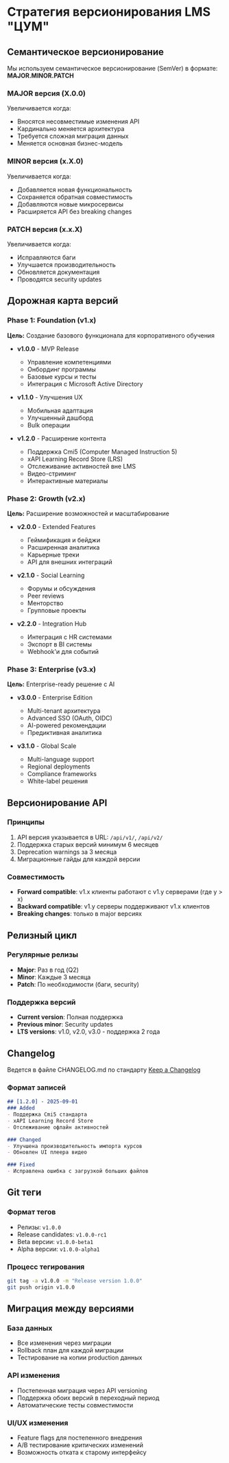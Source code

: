 # Стратегия версионирования LMS "ЦУМ"

## Семантическое версионирование

Мы используем семантическое версионирование (SemVer) в формате: **MAJOR.MINOR.PATCH**

### MAJOR версия (X.0.0)
Увеличивается когда:
- Вносятся несовместимые изменения API
- Кардинально меняется архитектура
- Требуется сложная миграция данных
- Меняется основная бизнес-модель

### MINOR версия (x.X.0)
Увеличивается когда:
- Добавляется новая функциональность
- Сохраняется обратная совместимость
- Добавляются новые микросервисы
- Расширяется API без breaking changes

### PATCH версия (x.x.X)
Увеличивается когда:
- Исправляются баги
- Улучшается производительность
- Обновляется документация
- Проводятся security updates

## Дорожная карта версий

### Phase 1: Foundation (v1.x)
**Цель:** Создание базового функционала для корпоративного обучения

- **v1.0.0** - MVP Release
  - Управление компетенциями
  - Онбординг программы
  - Базовые курсы и тесты
  - Интеграция с Microsoft Active Directory

- **v1.1.0** - Улучшения UX
  - Мобильная адаптация
  - Улучшенный дашборд
  - Bulk операции

- **v1.2.0** - Расширение контента
  - Поддержка Cmi5 (Computer Managed Instruction 5)
  - xAPI Learning Record Store (LRS)
  - Отслеживание активностей вне LMS
  - Видео-стриминг
  - Интерактивные материалы

### Phase 2: Growth (v2.x)
**Цель:** Расширение возможностей и масштабирование

- **v2.0.0** - Extended Features
  - Геймификация и бейджи
  - Расширенная аналитика
  - Карьерные треки
  - API для внешних интеграций

- **v2.1.0** - Social Learning
  - Форумы и обсуждения
  - Peer reviews
  - Менторство
  - Групповые проекты

- **v2.2.0** - Integration Hub
  - Интеграция с HR системами
  - Экспорт в BI системы
  - Webhook'и для событий

### Phase 3: Enterprise (v3.x)
**Цель:** Enterprise-ready решение с AI

- **v3.0.0** - Enterprise Edition
  - Multi-tenant архитектура
  - Advanced SSO (OAuth, OIDC)
  - AI-powered рекомендации
  - Предиктивная аналитика

- **v3.1.0** - Global Scale
  - Multi-language support
  - Regional deployments
  - Compliance frameworks
  - White-label решения

## Версионирование API

### Принципы
1. API версия указывается в URL: `/api/v1/`, `/api/v2/`
2. Поддержка старых версий минимум 6 месяцев
3. Deprecation warnings за 3 месяца
4. Миграционные гайды для каждой версии

### Совместимость
- **Forward compatible**: v1.x клиенты работают с v1.y серверами (где y > x)
- **Backward compatible**: v1.y серверы поддерживают v1.x клиентов
- **Breaking changes**: только в major версиях

## Релизный цикл

### Регулярные релизы
- **Major**: Раз в год (Q2)
- **Minor**: Каждые 3 месяца
- **Patch**: По необходимости (баги, security)

### Поддержка версий
- **Current version**: Полная поддержка
- **Previous minor**: Security updates
- **LTS versions**: v1.0, v2.0, v3.0 - поддержка 2 года

## Changelog

Ведется в файле CHANGELOG.md по стандарту [Keep a Changelog](https://keepachangelog.com/)

### Формат записей
```markdown
## [1.2.0] - 2025-09-01
### Added
- Поддержка Cmi5 стандарта
- xAPI Learning Record Store
- Отслеживание офлайн активностей

### Changed
- Улучшена производительность импорта курсов
- Обновлен UI плеера видео

### Fixed
- Исправлена ошибка с загрузкой больших файлов
```

## Git теги

### Формат тегов
- Релизы: `v1.0.0`
- Release candidates: `v1.0.0-rc1`
- Beta версии: `v1.0.0-beta1`
- Alpha версии: `v1.0.0-alpha1`

### Процесс тегирования
```bash
git tag -a v1.0.0 -m "Release version 1.0.0"
git push origin v1.0.0
```

## Миграция между версиями

### База данных
- Все изменения через миграции
- Rollback план для каждой миграции
- Тестирование на копии production данных

### API изменения
- Постепенная миграция через API versioning
- Поддержка обоих версий в переходный период
- Автоматические тесты совместимости

### UI/UX изменения
- Feature flags для постепенного внедрения
- A/B тестирование критических изменений
- Возможность отката к старому интерфейсу 